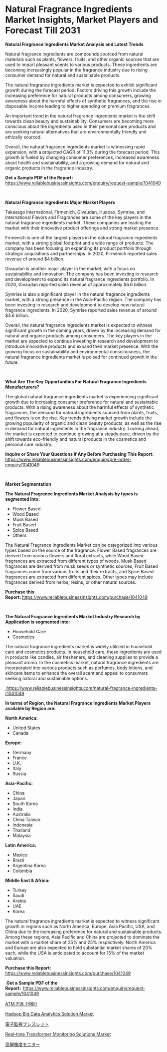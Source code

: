 <p><h1>Natural Fragrance Ingredients Market Insights, Market Players and Forecast Till 2031</h1></p><p><strong>Natural Fragrance Ingredients Market Analysis and Latest Trends</strong></p>
<p><p>Natural fragrance ingredients are compounds sourced from natural materials such as plants, flowers, fruits, and other organic sources that are used to impart pleasant scents to various products. These ingredients are becoming increasingly popular in the fragrance industry due to rising consumer demand for natural and sustainable products.</p><p>The natural fragrance ingredients market is expected to exhibit significant growth during the forecast period. Factors driving this growth include the increasing preference for natural products among consumers, growing awareness about the harmful effects of synthetic fragrances, and the rise in disposable income leading to higher spending on premium fragrances.</p><p>An important trend in the natural fragrance ingredients market is the shift towards clean beauty and sustainability. Consumers are becoming more conscious about the ingredients used in their personal care products and are seeking natural alternatives that are environmentally friendly and ethically sourced.</p><p>Overall, the natural fragrance ingredients market is witnessing rapid expansion, with a projected CAGR of 11.3% during the forecast period. This growth is fueled by changing consumer preferences, increased awareness about health and sustainability, and a growing demand for natural and organic products in the fragrance industry.</p></p>
<p><strong>Get a Sample PDF of the Report:&nbsp;</strong> <a href="https://www.reliablebusinessinsights.com/enquiry/request-sample/1041049">https://www.reliablebusinessinsights.com/enquiry/request-sample/1041049</a></p>
<p>&nbsp;</p>
<p><strong>Natural Fragrance Ingredients Major Market Players</strong></p>
<p><p>Takasago International, Firmenich, Givaudan, Huabao, Symrise, and International Flavors and Fragrances are some of the key players in the natural fragrance ingredients market. These companies are leading the market with their innovative product offerings and strong market presence.</p><p>Firmenich is one of the largest players in the natural fragrance ingredients market, with a strong global footprint and a wide range of products. The company has been focusing on expanding its product portfolio through strategic acquisitions and partnerships. In 2020, Firmenich reported sales revenue of around $4 billion.</p><p>Givaudan is another major player in the market, with a focus on sustainability and innovation. The company has been investing in research and development to expand its natural fragrance ingredients portfolio. In 2020, Givaudan reported sales revenue of approximately $6.6 billion.</p><p>Symrise is also a significant player in the natural fragrance ingredients market, with a strong presence in the Asia-Pacific region. The company has been investing in research and development to develop new natural fragrance ingredients. In 2020, Symrise reported sales revenue of around $4.6 billion.</p><p>Overall, the natural fragrance ingredients market is expected to witness significant growth in the coming years, driven by the increasing demand for natural and organic products among consumers. The key players in the market are expected to continue investing in research and development to introduce innovative products and expand their market presence. With the growing focus on sustainability and environmental consciousness, the natural fragrance ingredients market is poised for continued growth in the future.</p></p>
<p>&nbsp;</p>
<p><strong>What Are The Key Opportunities For Natural Fragrance Ingredients Manufacturers?</strong></p>
<p><p>The global natural fragrance ingredients market is experiencing significant growth due to increasing consumer preference for natural and sustainable products. With a rising awareness about the harmful effects of synthetic fragrances, the demand for natural ingredients sourced from plants, fruits, and flowers is on the rise. Key trends driving market growth include the growing popularity of organic and clean beauty products, as well as the rise in demand for natural ingredients in the fragrance industry. Looking ahead, the market is expected to continue growing at a steady pace, driven by the shift towards eco-friendly and natural products in the cosmetics and personal care industry.</p></p>
<p><strong>Inquire or Share Your Questions If Any Before Purchasing This Report:</strong> <a href="https://www.reliablebusinessinsights.com/enquiry/pre-order-enquiry/1041049">https://www.reliablebusinessinsights.com/enquiry/pre-order-enquiry/1041049</a></p>
<p>&nbsp;</p>
<p><strong>Market Segmentation</strong></p>
<p><strong>The Natural Fragrance Ingredients Market Analysis by types is segmented into:</strong></p>
<p><ul><li>Flower Based</li><li>Wood Based</li><li>Musk Based</li><li>Fruit Based</li><li>Spice Based</li><li>Others</li></ul></p>
<p><p>The Natural Fragrance Ingredients Market can be categorized into various types based on the source of the fragrance. Flower Based fragrances are derived from various flowers and floral extracts, while Wood Based fragrances are extracted from different types of woods. Musk Based fragrances are derived from musk seeds or synthetic sources, Fruit Based fragrances come from various fruits and their extracts, and Spice Based fragrances are extracted from different spices. Other types may include fragrances derived from herbs, resins, or other natural sources.</p></p>
<p><strong>Purchase this Report:&nbsp;</strong><a href="https://www.reliablebusinessinsights.com/purchase/1041049">https://www.reliablebusinessinsights.com/purchase/1041049</a></p>
<p>&nbsp;</p>
<p><strong>The Natural Fragrance Ingredients Market Industry Research by Application is segmented into:</strong></p>
<p><ul><li>Household Care</li><li>Cosmetics</li></ul></p>
<p><p>The natural fragrance ingredients market is widely utilized in household care and cosmetics products. In household care, these ingredients are used in products like candles, air fresheners, and cleaning supplies to provide a pleasant aroma. In the cosmetics market, natural fragrance ingredients are incorporated into various products such as perfumes, body lotions, and skincare items to enhance the overall scent and appeal to consumers seeking natural and sustainable options.</p></p>
<p><a href="https://www.reliablebusinessinsights.com/natural-fragrance-ingredients-r1041049">&nbsp;https://www.reliablebusinessinsights.com/natural-fragrance-ingredients-r1041049</a></p>
<p><strong>In terms of Region, the Natural Fragrance Ingredients Market Players available by Region are:</strong></p>
<p>
    <p> <strong> North America: </strong>
        <ul>
            <li>United States</li>
            <li>Canada</li>
        </ul>
        </p> 
    <p> <strong> Europe: </strong>
        <ul>
            <li>Germany</li>
            <li>France</li>
            <li>U.K.</li>
            <li>Italy</li>
            <li>Russia</li>
        </ul>
        </p> 
    <p> <strong> Asia-Pacific: </strong>
        <ul>
            <li>China</li>
            <li>Japan</li>
            <li>South Korea</li>
            <li>India</li>
            <li>Australia</li>
            <li>China Taiwan</li>
            <li>Indonesia</li>
            <li>Thailand</li>
            <li>Malaysia</li>
        </ul>
        </p> 
    <p> <strong> Latin America: </strong>
        <ul>
            <li>Mexico</li>
            <li>Brazil</li>
            <li>Argentina Korea</li>
            <li>Colombia</li>
        </ul>
        </p> 
    <p> <strong> Middle East & Africa: </strong>
        <ul>
            <li>Turkey</li>
            <li>Saudi</li>
            <li>Arabia</li>
            <li>UAE</li>
            <li>Korea</li>
        </ul>
    </p>
    </p>
<p><p>The natural fragrance ingredients market is expected to witness significant growth in regions such as North America, Europe, Asia Pacific, USA, and China due to the increasing preference for natural and sustainable products. Among these regions, Asia Pacific and China are projected to dominate the market with a market share of 35% and 25% respectively. North America and Europe are also expected to hold substantial market shares of 20% each, while the USA is anticipated to account for 15% of the market valuation.</p></p>
<p><strong>Purchase this Report: </strong><a href="https://www.reliablebusinessinsights.com/purchase/1041049">https://www.reliablebusinessinsights.com/purchase/1041049</a></p>
<p>&nbsp;<strong>Get a Sample PDF of the Report:&nbsp;&nbsp;</strong><a href="https://www.reliablebusinessinsights.com/enquiry/request-sample/1041049">https://www.reliablebusinessinsights.com/enquiry/request-sample/1041049</a></p>
<p><strong></strong></p>
<p><p><a href="https://medium.com/@cierrahayes1930/atm-%EC%A0%84%EC%9A%A9-%EC%B9%B4%EB%A9%94%EB%9D%BC-%EC%8B%9C%EC%9E%A5%EC%9D%80-%EC%8B%9C%EC%9E%A5-%EC%A0%90%EC%9C%A0%EC%9C%A8-%EA%B7%9C%EB%AA%A8-%EB%B0%8F-2031%EB%85%84%EA%B9%8C%EC%A7%80-%EC%98%88%EC%83%81%EB%90%9C-%EC%98%88%EC%B8%A1%EC%97%90-%EC%B4%88%EC%A0%90%EC%9D%84-%EB%A7%9E%EC%B6%94%EA%B3%A0-%EC%9E%88%EC%8A%B5%EB%8B%88%EB%8B%A4-672bc5e2296d">ATM 전용 카메라</a></p><p><a href="https://github.com/huqhwmcs55/Market-Research-Report-List-1/blob/main/hadoop-big-data-analytics-solution-market.md">Hadoop Big Data Analytics Solution Market</a></p><p><a href="https://medium.com/@elihomenick1943/%E9%9B%BB%E5%AD%90%E3%83%A2%E3%83%8B%E3%82%BF%E3%83%AA%E3%83%B3%E3%82%B0%E3%83%96%E3%83%AC%E3%82%B9%E3%83%AC%E3%83%83%E3%83%88%E3%81%AE%E5%B8%82%E5%A0%B4%E3%82%B7%E3%82%A7%E3%82%A2%E3%81%AE%E9%80%B2%E5%8C%96%E3%81%A8%E5%B8%82%E5%A0%B4%E6%88%90%E9%95%B7%E3%83%88%E3%83%AC%E3%83%B3%E3%83%892024%E5%B9%B4-2031%E5%B9%B4-37a83176f356">電子監視ブレスレット</a></p><p><a href="https://github.com/dancokkoe288/Market-Research-Report-List-1/blob/main/real-time-transformer-monitoring-solutions-market.md">Real-time Transformer Monitoring Solutions Market</a></p><p><a href="https://medium.com/@lucasrandall2020/%E9%AB%98%E8%A7%A3%E5%83%8F%E5%BA%A6%E3%83%A2%E3%83%8B%E3%82%BF%E3%83%BC%E5%B8%82%E5%A0%B4-%E7%AB%B6%E4%BA%89%E5%88%86%E6%9E%90-%E5%B8%82%E5%A0%B4%E5%8B%95%E5%90%91-2031%E5%B9%B4%E3%81%BE%E3%81%A7%E3%81%AE%E4%BA%88%E6%B8%AC-508ab0cbd95a">高解像度モニター</a></p></p>